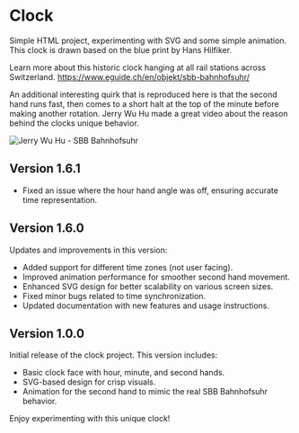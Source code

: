 # Clock

Simple HTML project, experimenting with SVG and some simple animation. This clock is drawn based on the blue print by Hans Hilfiker.

Learn more about this historic clock hanging at all rail stations across Switzerland.
https://www.eguide.ch/en/objekt/sbb-bahnhofsuhr/

An additional interesting quirk that is reproduced here is that the second hand runs fast, then comes to a short halt at the top of the minute before making another rotation.
Jerry Wu Hu made a great video about the reason behind the clocks unique behavior.

![Jerry Wu Hu - SBB Bahnhofsuhr](https://img.youtube.com/vi/8VAsD5zGJq4/0.jpg)

## Version 1.6.1

- Fixed an issue where the hour hand angle was off, ensuring accurate time representation.

## Version 1.6.0

Updates and improvements in this version:

- Added support for different time zones (not user facing).
- Improved animation performance for smoother second hand movement.
- Enhanced SVG design for better scalability on various screen sizes.
- Fixed minor bugs related to time synchronization.
- Updated documentation with new features and usage instructions.

## Version 1.0.0

Initial release of the clock project. This version includes:

- Basic clock face with hour, minute, and second hands.
- SVG-based design for crisp visuals.
- Animation for the second hand to mimic the real SBB Bahnhofsuhr behavior.

Enjoy experimenting with this unique clock!